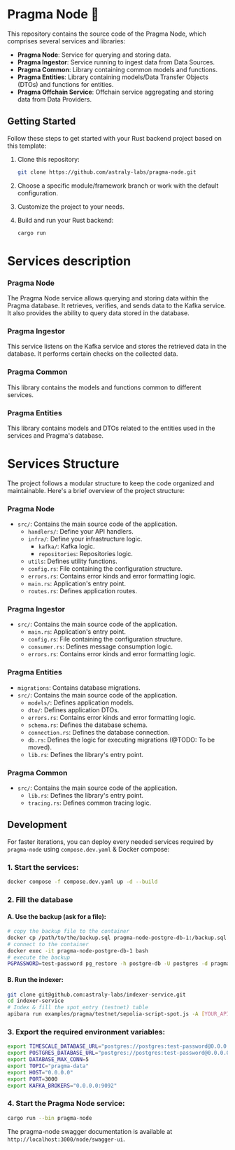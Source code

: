 # Pragma Node 🧩

This repository contains the source code of the Pragma Node, which comprises several services and libraries:

- **Pragma Node**: Service for querying and storing data.
- **Pragma Ingestor**: Service running to ingest data from Data Sources.
- **Pragma Common**: Library containing common models and functions.
- **Pragma Entities**: Library containing models/Data Transfer Objects (DTOs) and functions for entities.
- **Pragma Offchain Service**: Offchain service aggregating and storing data from Data Providers.

## Getting Started

Follow these steps to get started with your Rust backend project based on this template:

1. Clone this repository:

   ```bash
   git clone https://github.com/astraly-labs/pragma-node.git
   ```

2. Choose a specific module/framework branch or work with the default configuration.

3. Customize the project to your needs.

4. Build and run your Rust backend:

   ```bash
   cargo run
   ```

# Services description

### Pragma Node

The Pragma Node service allows querying and storing data within the Pragma database. It retrieves, verifies, and sends data to the Kafka service. It also provides the ability to query data stored in the database.

### Pragma Ingestor

This service listens on the Kafka service and stores the retrieved data in the database. It performs certain checks on the collected data.

### Pragma Common

This library contains the models and functions common to different services.

### Pragma Entities

This library contains models and DTOs related to the entities used in the services and Pragma's database.

# Services Structure

The project follows a modular structure to keep the code organized and maintainable. Here's a brief overview of the project structure:

### Pragma Node

- `src/`: Contains the main source code of the application.
  - `handlers/`: Define your API handlers.
  - `infra/`: Define your infrastructure logic.
    - `kafka/`: Kafka logic.
    - `repositories`: Repositories logic.
  - `utils`: Defines utility functions.
  - `config.rs`: File containing the configuration structure.
  - `errors.rs`: Contains error kinds and error formatting logic.
  - `main.rs`: Application's entry point.
  - `routes.rs`: Defines application routes.

### Pragma Ingestor

- `src/`: Contains the main source code of the application.
  - `main.rs`: Application's entry point.
  - `config.rs`: File containing the configuration structure.
  - `consumer.rs`: Defines message consumption logic.
  - `errors.rs`: Contains error kinds and error formatting logic.

### Pragma Entities

- `migrations`: Contains database migrations.
- `src/`: Contains the main source code of the application.
  - `models/`: Defines application models.
  - `dto/`: Defines application DTOs.
  - `errors.rs`: Contains error kinds and error formatting logic.
  - `schema.rs`: Defines the database schema.
  - `connection.rs`: Defines the database connection.
  - `db.rs`: Defines the logic for executing migrations (@TODO: To be moved).
  - `lib.rs`: Defines the library's entry point.

### Pragma Common

- `src/`: Contains the main source code of the application.
  - `lib.rs`: Defines the library's entry point.
  - `tracing.rs`: Defines common tracing logic.

## Development

For faster iterations, you can deploy every needed services required by `pragma-node` using `compose.dev.yaml` & Docker compose:

### 1. Start the services:

```bash
docker compose -f compose.dev.yaml up -d --build
```

### 2. Fill the database

#### A. Use the backup (ask for a file):

```bash
# copy the backup file to the container
docker cp /path/to/the/backup.sql pragma-node-postgre-db-1:/backup.sql
# connect to the container
docker exec -it pragma-node-postgre-db-1 bash
# execute the backup
PGPASSWORD=test-password pg_restore -h postgre-db -U postgres -d pragma /backup.sql
```

#### B. Run the indexer:

```bash
git clone git@github.com:astraly-labs/indexer-service.git
cd indexer-service
# Index & fill the spot_entry (testnet) table
apibara run examples/pragma/testnet/sepolia-script-spot.js -A [YOUR_APIBARA_API_KEY] --connection-string postgres://postgres:test-password@localhost:5433/pragma --table-name spot_entry --timeout-duration-seconds=240 
```

### 3. Export the required environment variables:

```bash
export TIMESCALE_DATABASE_URL="postgres://postgres:test-password@0.0.0.0:5432/pragma"
export POSTGRES_DATABASE_URL="postgres://postgres:test-password@0.0.0.0:5433/pragma"
export DATABASE_MAX_CONN=5
export TOPIC="pragma-data"
export HOST="0.0.0.0"
export PORT=3000
export KAFKA_BROKERS="0.0.0.0:9092"
```

### 4. Start the Pragma Node service:

```bash
cargo run --bin pragma-node
```

The pragma-node swagger documentation is available at `http://localhost:3000/node/swagger-ui`.
